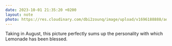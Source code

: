 ```yaml
---
date: 2023-10-01 21:35:20 +0200
layout: note
photo: https://res.cloudinary.com/dbi2zounq/image/upload/v1696188888/ad4n2opghogfcyyyigad.jpg
---
```

Taking in August, this picture perfectly sums up the personality with which Lemonade has been blessed. 
